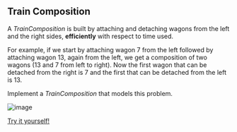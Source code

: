 ## Train Composition

A _TrainComposition_ is built by attaching and detaching wagons from the left and the right sides, **efficiently** with respect to time used.

For example, if we start by attaching wagon 7 from the left followed by attaching wagon 13, again from the left, we get a composition of two wagons (13 and 7 from left to right). Now the first wagon that can be detached from the right is 7 and the first that can be detached from the left is 13.

Implement a _TrainComposition_ that models this problem.

![image](https://user-images.githubusercontent.com/15602473/233814480-baeb2a06-a4ad-4894-a19d-12ff64a21562.png)

[Try it yourself!](https://www.testdome.com/questions/c-sharp/train-composition/96017)
